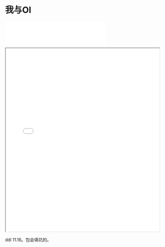 # 我与OI

<iframe frameborder="no" border="0" marginwidth="0" marginheight="0" width=330 height=86 src="//music.163.com/outchain/player?type=2&id=2110770755&auto=0&height=66"></iframe>

<iframe src="images/OI-Note.pdf" width="100%" height="600px"></iframe>

ddl 11.16。包会填坑的。
